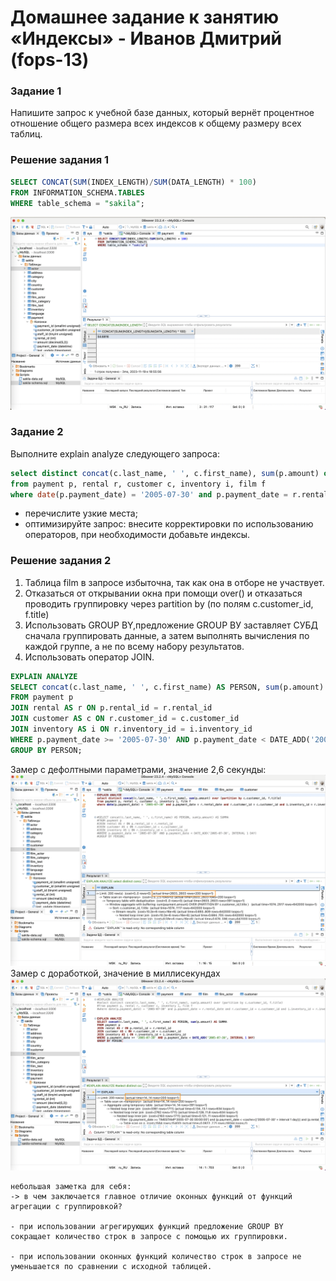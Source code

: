 # Домашнее задание к занятию «Индексы» - Иванов Дмитрий (fops-13)

### Задание 1

Напишите запрос к учебной базе данных, который вернёт процентное отношение общего размера всех индексов к общему размеру всех таблиц.

### Решение задания 1
```sql
SELECT CONCAT(SUM(INDEX_LENGTH)/SUM(DATA_LENGTH) * 100)
FROM INFORMATION_SCHEMA.TABLES
WHERE table_schema = "sakila";
```
![12-05_1](https://github.com/dmlorren/netology-homework/blob/main/Data_storage/img/12-05_1.png)


### Задание 2

Выполните explain analyze следующего запроса:
```sql
select distinct concat(c.last_name, ' ', c.first_name), sum(p.amount) over (partition by c.customer_id, f.title)
from payment p, rental r, customer c, inventory i, film f
where date(p.payment_date) = '2005-07-30' and p.payment_date = r.rental_date and r.customer_id = c.customer_id and i.inventory_id = r.inventory_id
```
- перечислите узкие места;
- оптимизируйте запрос: внесите корректировки по использованию операторов, при необходимости добавьте индексы.


### Решение задания 2
1. Таблица film в запросе избыточна, так как она в отборе не участвует.
2. Отказаться от открывании окна при помощи over() и отказаться проводить группировку через partition by (по полям c.customer_id, f.title)
3. Использовать GROUP BY,предложение GROUP ВУ заставляет СУБД сначала группировать данные, а затем выполнять вычисления по каждой группе, а не по всему набору результатов.
4. Использовать оператор JOIN.

```sql
EXPLAIN ANALYZE
SELECT concat(c.last_name, ' ', c.first_name) AS PERSON, sum(p.amount) AS SUMMA
FROM payment p
JOIN rental AS r ON p.rental_id = r.rental_id
JOIN customer AS c ON r.customer_id = c.customer_id 
JOIN inventory AS i ON r.inventory_id = i.inventory_id 
WHERE p.payment_date >= '2005-07-30' AND p.payment_date < DATE_ADD('2005-07-30', INTERVAL 1 DAY)
GROUP BY PERSON;
```
Замер с дефолтными параметрами, значение 2,6 секунды:
![12-05_2](https://github.com/dmlorren/netology-homework/blob/main/Data_storage/img/12-05_2.png)
Замер с доработкой, значение в миллисекундах
![12-05_3](https://github.com/dmlorren/netology-homework/blob/main/Data_storage/img/12-05_3.png)

```
небольшая заметка для себя:
-> в чем заключается главное отличие оконных функций от функций агрегации с группировкой? 

- при использовании агрегирующих функций предложение GROUP BY сокращает количество строк в запросе с помощью их группировки.

- при использовании оконных функций количество строк в запросе не уменьшается по сравнении с исходной таблицей.
```